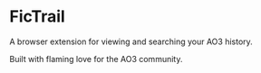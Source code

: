 # FicTrail

A browser extension for viewing and searching your AO3 history.

Built with flaming love for the AO3 community.
